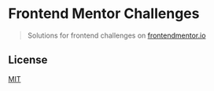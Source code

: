 # Frontend Mentor Challenges

> Solutions for frontend challenges on [frontendmentor.io](https://www.frontendmentor.io/)

## License

[MIT](LICENSE)
